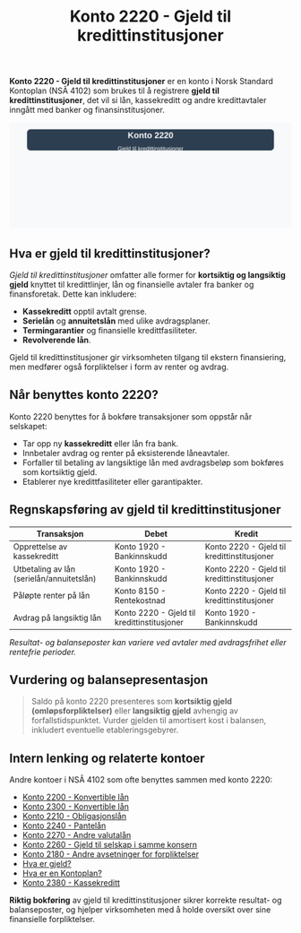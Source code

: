 ﻿---
title: "Konto 2220 - Gjeld til kredittinstitusjoner"
seoTitle: "2220-gjeld-til-kredittinstitusjoner"
description: '**Konto 2220 - Gjeld til kredittinstitusjoner** er en konto i Norsk Standard Kontoplan (NSÂ 4102) som brukes til å registrere **gjeld til kredittinstitusjoner*...'
---

**Konto 2220 - Gjeld til kredittinstitusjoner** er en konto i Norsk Standard Kontoplan (NSÂ 4102) som brukes til å registrere **gjeld til kredittinstitusjoner**, det vil si lån, kassekreditt og andre kredittavtaler inngått med banker og finansinstitusjoner.

![Illustrasjon av konto 2220 gjeld til kredittinstitusjoner](2220-gjeld-til-kredittinstitusjoner-image.svg)

## Hva er gjeld til kredittinstitusjoner?

*Gjeld til kredittinstitusjoner* omfatter alle former for **kortsiktig og langsiktig gjeld** knyttet til kredittlinjer, lån og finansielle avtaler fra banker og finansforetak. Dette kan inkludere:

* **Kassekreditt** opptil avtalt grense.
* **Serielån** og **annuitetslån** med ulike avdragsplaner.
* **Termingarantier** og finansielle kredittfasiliteter.
* **Revolverende lån**.

Gjeld til kredittinstitusjoner gir virksomheten tilgang til ekstern finansiering, men medfører også forpliktelser i form av renter og avdrag.

## Når benyttes konto 2220?

Konto 2220 benyttes for å bokføre transaksjoner som oppstår når selskapet:

* Tar opp ny **kassekreditt** eller lån fra bank.
* Innbetaler avdrag og renter på eksisterende låneavtaler.
* Forfaller til betaling av langsiktige lån med avdragsbeløp som bokføres som kortsiktig gjeld.
* Etablerer nye kredittfasiliteter eller garantipakter.

## Regnskapsføring av gjeld til kredittinstitusjoner

| Transaksjon                                    | Debet                               | Kredit                                |
|------------------------------------------------|-------------------------------------|---------------------------------------|
| Opprettelse av kassekreditt                    | Konto 1920 - Bankinnskudd           | Konto 2220 - Gjeld til kredittinstitusjoner |
| Utbetaling av lån (serielån/annuitetslån)       | Konto 1920 - Bankinnskudd           | Konto 2220 - Gjeld til kredittinstitusjoner |
| Påløpte renter på lån                          | Konto 8150 - Rentekostnad           | Konto 2220 - Gjeld til kredittinstitusjoner |
| Avdrag på langsiktig lån                       | Konto 2220 - Gjeld til kredittinstitusjoner | Konto 1920 - Bankinnskudd           |

_*Resultat- og balanseposter kan variere ved avtaler med avdragsfrihet eller rentefrie perioder.*_

## Vurdering og balansepresentasjon

> Saldo på konto 2220 presenteres som **kortsiktig gjeld (omløpsforpliktelser)** eller **langsiktig gjeld** avhengig av forfallstidspunktet. Vurder gjelden til amortisert kost i balansen, inkludert eventuelle etableringsgebyrer.

## Intern lenking og relaterte kontoer

Andre kontoer i NSÂ 4102 som ofte benyttes sammen med konto 2220:

* [Konto 2200 - Konvertible lån](/blogs/kontoplan/2200-konvertible-lan "Konto 2200 - Konvertible lån i Norsk Standard Kontoplan")
* [Konto 2300 - Konvertible lån](/blogs/kontoplan/2300-konvertible-lan "Konto 2300 - Konvertible lån i Norsk Standard Kontoplan")
* [Konto 2210 - Obligasjonslån](/blogs/kontoplan/2210-obligasjonslan "Konto 2210 - Obligasjonslån i Norsk Standard Kontoplan")
* [Konto 2240 - Pantelån](/blogs/kontoplan/2240-pantelan "Konto 2240 - Pantelån i Norsk Standard Kontoplan")
* [Konto 2270 - Andre valutalån](/blogs/kontoplan/2270-andre-valutalan "Konto 2270 - Andre valutalån i Norsk Standard Kontoplan")
* [Konto 2260 - Gjeld til selskap i samme konsern](/blogs/kontoplan/2260-gjeld-til-selskap-i-samme-konsern "Konto 2260 - Gjeld til selskap i samme konsern i Norsk Standard Kontoplan")
* [Konto 2180 - Andre avsetninger for forpliktelser](/blogs/kontoplan/2180-andre-avsetninger-for-forpliktelser "Konto 2180 - Andre avsetninger for forpliktelser i Norsk Standard Kontoplan")
* [Hva er gjeld?](/blogs/regnskap/hva-er-gjeld "Hva er Gjeld i Regnskap? Komplett Guide til Forpliktelser og Gjeldstyper")
* [Hva er en Kontoplan?](/blogs/regnskap/hva-er-kontoplan "Hva er en Kontoplan? Komplett Guide til Kontoplaner i Norsk Regnskap")
* [Konto 2380 - Kassekreditt](/blogs/kontoplan/2380-kassekreditt "Konto 2380 - Kassekreditt i Norsk Standard Kontoplan")

**Riktig bokføring** av gjeld til kredittinstitusjoner sikrer korrekte resultat- og balanseposter, og hjelper virksomheten med å holde oversikt over sine finansielle forpliktelser.






